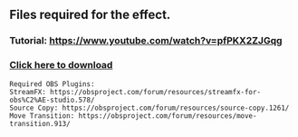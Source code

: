 ## Files required for the effect.

### Tutorial: https://www.youtube.com/watch?v=pfPKX2ZJGqg

### [Click here to download](https://github.com/G4Tommo/Streamerbot-actions/releases/download/Let-Us-Play-Pong/let-us-play-pong.zip)

```
Required OBS Plugins: 
StreamFX: https://obsproject.com/forum/resources/streamfx-for-obs%C2%AE-studio.578/
Source Copy: https://obsproject.com/forum/resources/source-copy.1261/
Move Transition: https://obsproject.com/forum/resources/move-transition.913/
```
